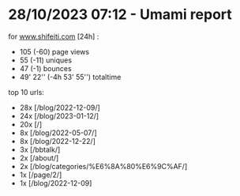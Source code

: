 # 28/10/2023 07:12 - Umami report
for www.shifeiti.com [24h] :

 - 105 (-60) page views
 - 55 (-11) uniques
 - 47 (-1) bounces
 - 49' 22'' (-4h 53' 55'') totaltime


top 10 urls:
 - 28x [/blog/2022-12-09/]
 - 24x [/blog/2023-01-12/]
 - 20x [/]
 - 8x [/blog/2022-05-07/]
 - 8x [/blog/2022-12-22/]
 - 3x [/bbtalk/]
 - 2x [/about/]
 - 2x [/blog/categories/%E6%8A%80%E6%9C%AF/]
 - 1x [/page/2/]
 - 1x [/blog/2022-12-09]


